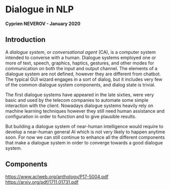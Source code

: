 # Dialogue in NLP

__Cyprien NEVEROV - January 2020__

## Introduction

A _dialogue system_, or _conversational agent_ (CA), is a computer system intended to converse with a human. 
Dialogue systems employed one or more of text, speech, graphics, haptics, gestures, and other modes for communication on both the input and output channel.
The elements of a dialogue system are not defined, however they are different from chatbot. 
The typical GUI wizard engages in a sort of dialog, but it includes very few of the common dialogue system components, and dialog state is trivial.

The first dialogue systems have appeared in the late sixties, were very basic and used by the telecom companies to automate some simple interaction with the client. 
Nowadays dialogue systems heavily rely on machine learning techniques however they still need human assistance and configuration in order to function and to give plausible results.

But building a dialogue system of near-human intelligence would require to develop a near-human general AI which is not very likely to happen anytime soon. 
For now we can still continue to enhance all the different components that make a dialogue system in order to converge towards a good dialogue system.

## Components




https://www.aclweb.org/anthology/P17-5004.pdf
https://arxiv.org/pdf/1711.01731.pdf